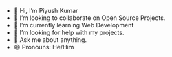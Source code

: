 - 👋 Hi, I’m Piyush Kumar
- 👯 I’m looking to collaborate on Open Source Projects.
- 🌱 I’m currently learning Web Development
- 🤔 I’m looking for help with my projects.
- 💬 Ask me about anything.
- 😄 Pronouns: He/Him
